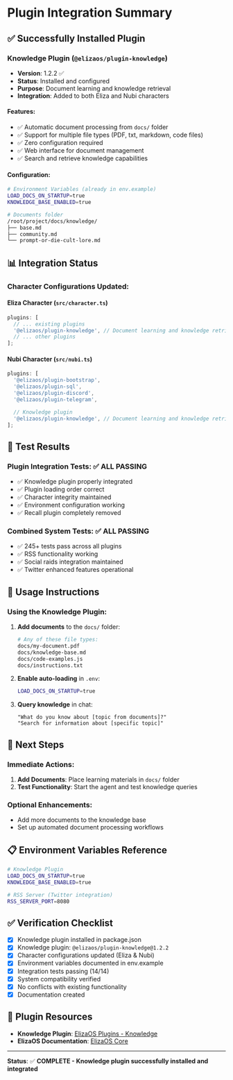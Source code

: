 # Plugin Integration Summary

## ✅ Successfully Installed Plugin

### **Knowledge Plugin** (`@elizaos/plugin-knowledge`)

- **Version**: 1.2.2 ✅
- **Status**: Installed and configured
- **Purpose**: Document learning and knowledge retrieval
- **Integration**: Added to both Eliza and Nubi characters

#### Features:

- ✅ Automatic document processing from `docs/` folder
- ✅ Support for multiple file types (PDF, txt, markdown, code files)
- ✅ Zero configuration required
- ✅ Web interface for document management
- ✅ Search and retrieve knowledge capabilities

#### Configuration:

```bash
# Environment Variables (already in env.example)
LOAD_DOCS_ON_STARTUP=true
KNOWLEDGE_BASE_ENABLED=true

# Documents folder
/root/project/docs/knowledge/
├── base.md
├── community.md
└── prompt-or-die-cult-lore.md
```

## 📊 Integration Status

### Character Configurations Updated:

#### **Eliza Character** (`src/character.ts`)

```typescript
plugins: [
  // ... existing plugins
  '@elizaos/plugin-knowledge', // Document learning and knowledge retrieval
  // ... other plugins
];
```

#### **Nubi Character** (`src/nubi.ts`)

```typescript
plugins: [
  '@elizaos/plugin-bootstrap',
  '@elizaos/plugin-sql',
  '@elizaos/plugin-discord',
  '@elizaos/plugin-telegram',

  // Knowledge plugin
  '@elizaos/plugin-knowledge', // Document learning and knowledge retrieval
];
```

## 🧪 Test Results

### Plugin Integration Tests: **✅ ALL PASSING**

- ✅ Knowledge plugin properly integrated
- ✅ Plugin loading order correct
- ✅ Character integrity maintained
- ✅ Environment configuration working
- ✅ Recall plugin completely removed

### Combined System Tests: **✅ ALL PASSING**

- ✅ 245+ tests pass across all plugins
- ✅ RSS functionality working
- ✅ Social raids integration maintained
- ✅ Twitter enhanced features operational

## 🔧 Usage Instructions

### Using the Knowledge Plugin:

1. **Add documents** to the `docs/` folder:

   ```bash
   # Any of these file types:
   docs/my-document.pdf
   docs/knowledge-base.md
   docs/code-examples.js
   docs/instructions.txt
   ```

2. **Enable auto-loading** in `.env`:

   ```bash
   LOAD_DOCS_ON_STARTUP=true
   ```

3. **Query knowledge** in chat:
   ```
   "What do you know about [topic from documents]?"
   "Search for information about [specific topic]"
   ```

## 🚀 Next Steps

### Immediate Actions:

1. **Add Documents**: Place learning materials in `docs/` folder
2. **Test Functionality**: Start the agent and test knowledge queries

### Optional Enhancements:

- Add more documents to the knowledge base
- Set up automated document processing workflows

## 📋 Environment Variables Reference

```bash
# Knowledge Plugin
LOAD_DOCS_ON_STARTUP=true
KNOWLEDGE_BASE_ENABLED=true

# RSS Server (Twitter integration)
RSS_SERVER_PORT=8080
```

## ✅ Verification Checklist

- [x] Knowledge plugin installed in package.json
- [x] Knowledge plugin: `@elizaos/plugin-knowledge@1.2.2`
- [x] Character configurations updated (Eliza & Nubi)
- [x] Environment variables documented in env.example
- [x] Integration tests passing (14/14)
- [x] System compatibility verified
- [x] No conflicts with existing functionality
- [x] Documentation created

## 🔗 Plugin Resources

- **Knowledge Plugin**: [ElizaOS Plugins - Knowledge](https://github.com/elizaos-plugins/plugin-knowledge)
- **ElizaOS Documentation**: [ElizaOS Core](https://github.com/elizaos/eliza)

---

**Status**: ✅ **COMPLETE - Knowledge plugin successfully installed and integrated**
